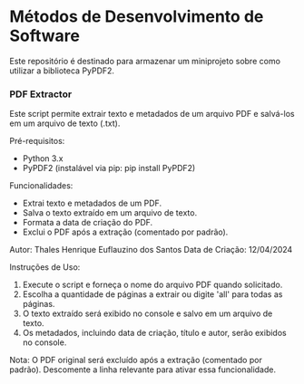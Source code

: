 # Métodos de Desenvolvimento de Software
Este repositório é destinado para armazenar um miniprojeto sobre como utilizar a biblioteca PyPDF2.


### PDF Extractor

Este script permite extrair texto e metadados de um arquivo PDF e salvá-los em um arquivo de texto (.txt).

Pré-requisitos:
- Python 3.x
- PyPDF2 (instalável via pip: pip install PyPDF2)

Funcionalidades:
- Extrai texto e metadados de um PDF.
- Salva o texto extraído em um arquivo de texto.
- Formata a data de criação do PDF.
- Exclui o PDF após a extração (comentado por padrão).

Autor: Thales Henrique Euflauzino dos Santos
Data de Criação: 12/04/2024

Instruções de Uso:
1. Execute o script e forneça o nome do arquivo PDF quando solicitado.
2. Escolha a quantidade de páginas a extrair ou digite 'all' para todas as páginas.
3. O texto extraído será exibido no console e salvo em um arquivo de texto.
4. Os metadados, incluindo data de criação, título e autor, serão exibidos no console.

Nota: O PDF original será excluído após a extração (comentado por padrão). Descomente a linha relevante para ativar essa funcionalidade.
